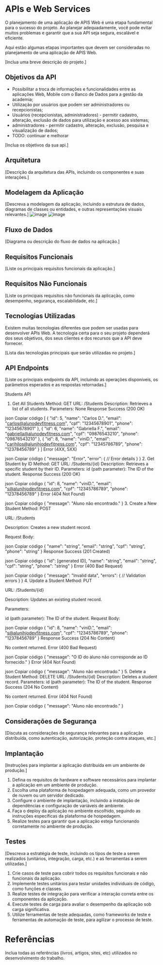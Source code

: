 # APIs e Web Services

O planejamento de uma aplicação de APIS Web é uma etapa fundamental para o sucesso do projeto. Ao planejar adequadamente, você pode evitar muitos problemas e garantir que a sua API seja segura, escalável e eficiente.

Aqui estão algumas etapas importantes que devem ser consideradas no planejamento de uma aplicação de APIS Web.

[Inclua uma breve descrição do projeto.]

## Objetivos da API

- Possibilitar a troca de informações e funcionalidades entre as aplicações Web, Mobile com o Banco de Dados para a gestão da academia;
- Utilização por usuários que podem ser administradores ou recepcionistas;
- Usuários (recepcionistas, administradores) - permitir cadastro, alteração, exclusão de dados para utilização e acesso aos sistemas;
- administradores - permitir cadastro, alteração, exclusão, pesquisa e visualização de dados;
- TODO: continuar e melhorar

[Inclua os objetivos da sua api.]


## Arquitetura

[Descrição da arquitetura das APIs, incluindo os componentes e suas interações.]

## Modelagem da Aplicação
[Descreva a modelagem da aplicação, incluindo a estrutura de dados, diagramas de classes ou entidades, e outras representações visuais relevantes.]
![image](https://github.com/user-attachments/assets/db87fd84-c1df-44b6-aac7-4b082da71481)
![image](https://github.com/user-attachments/assets/4384cdd3-ca71-4c6f-bfe1-f2c7ba7bed1f)


## Fluxo de Dados

[Diagrama ou descrição do fluxo de dados na aplicação.]

## Requisitos Funcionais

[Liste os principais requisitos funcionais da aplicação.]

## Requisitos Não Funcionais

[Liste os principais requisitos não funcionais da aplicação, como desempenho, segurança, escalabilidade, etc.]

## Tecnologias Utilizadas

Existem muitas tecnologias diferentes que podem ser usadas para desenvolver APIs Web. A tecnologia certa para o seu projeto dependerá dos seus objetivos, dos seus clientes e dos recursos que a API deve fornecer.

[Lista das tecnologias principais que serão utilizadas no projeto.]

## API Endpoints

[Liste os principais endpoints da API, incluindo as operações disponíveis, os parâmetros esperados e as respostas retornadas.]

Students API
1. Get All Students
Method: GET
URL: /Students
Description: Retrieves a list of all students.
Parameters: None
Response
Success (200 OK)

json
Copiar código
[
  {
    "id": 5,
    "name": "Carlos D.",
    "email": "carlos@alunodevfitness.com",
    "cpf": "12345678901",
    "phone": "12345678901"
  },
  {
    "id": 6,
    "name": "Gabriella F.",
    "email": "gabriella@alunodevfitness.com",
    "cpf": "09876543210",
    "phone": "09876543210"
  },
  {
    "id": 8,
    "name": "viniD.",
    "email": "carjhjlos@alunjhjodevfitness.com",
    "cpf": "12345786789",
    "phone": "12378456789"
  }
]
Error (4XX, 5XX)

json
Copiar código
{
  "message": "Error",
  "error": {
    // Error details
  }
}
2. Get Student by ID
Method: GET
URL: /Students/{id}
Description: Retrieves a specific student by their ID.
Parameters:
id (path parameter): The ID of the student.
Response
Success (200 OK)

json
Copiar código
{
  "id": 8,
  "name": "viniD.",
  "email": "s@alunjhjodevfitness.com",
  "cpf": "12345786789",
  "phone": "12378456789"
}
Error (404 Not Found)

json
Copiar código
{
  "message": "Aluno não encontrado."
}
3. Create a New Student
Method: POST

URL: /Students

Description: Creates a new student record.

Request Body:

json
Copiar código
{
  "name": "string",
  "email": "string",
  "cpf": "string",
  "phone": "string"
}
Response
Success (201 Created)

json
Copiar código
{
  "id": [generated ID],
  "name": "string",
  "email": "string",
  "cpf": "string",
  "phone": "string"
}
Error (400 Bad Request)

json
Copiar código
{
  "message": "Invalid data",
  "errors": {
    // Validation errors
  }
}
4. Update a Student
Method: PUT

URL: /Students/{id}

Description: Updates an existing student record.

Parameters:

id (path parameter): The ID of the student.
Request Body:

json
Copiar código
{
  "id": 8,
  "name": "viniD.",
  "email": "s@alunjhjodevfitness.com",
  "cpf": "12345786789",
  "phone": "12378456789"
}
Response
Success (204 No Content)

No content returned.
Error (400 Bad Request)

json
Copiar código
{
  "message": "O ID do aluno não corresponde ao ID fornecido."
}
Error (404 Not Found)

json
Copiar código
{
  "message": "Aluno não encontrado."
}
5. Delete a Student
Method: DELETE
URL: /Students/{id}
Description: Deletes a student record.
Parameters:
id (path parameter): The ID of the student.
Response
Success (204 No Content)

No content returned.
Error (404 Not Found)

json
Copiar código
{
  "message": "Aluno não encontrado."
}



## Considerações de Segurança

[Discuta as considerações de segurança relevantes para a aplicação distribuída, como autenticação, autorização, proteção contra ataques, etc.]

## Implantação

[Instruções para implantar a aplicação distribuída em um ambiente de produção.]

1. Defina os requisitos de hardware e software necessários para implantar a aplicação em um ambiente de produção.
2. Escolha uma plataforma de hospedagem adequada, como um provedor de nuvem ou um servidor dedicado.
3. Configure o ambiente de implantação, incluindo a instalação de dependências e configuração de variáveis de ambiente.
4. Faça o deploy da aplicação no ambiente escolhido, seguindo as instruções específicas da plataforma de hospedagem.
5. Realize testes para garantir que a aplicação esteja funcionando corretamente no ambiente de produção.

## Testes

[Descreva a estratégia de teste, incluindo os tipos de teste a serem realizados (unitários, integração, carga, etc.) e as ferramentas a serem utilizadas.]

1. Crie casos de teste para cobrir todos os requisitos funcionais e não funcionais da aplicação.
2. Implemente testes unitários para testar unidades individuais de código, como funções e classes.
3. Realize testes de integração para verificar a interação correta entre os componentes da aplicação.
4. Execute testes de carga para avaliar o desempenho da aplicação sob carga significativa.
5. Utilize ferramentas de teste adequadas, como frameworks de teste e ferramentas de automação de teste, para agilizar o processo de teste.

# Referências

Inclua todas as referências (livros, artigos, sites, etc) utilizados no desenvolvimento do trabalho.
